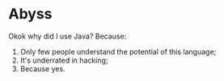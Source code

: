 # Abyss
Okok why did I use Java? Because:
1) Only few people understand the potential of this language;
2) It's underrated in hacking;
3) Because yes.
